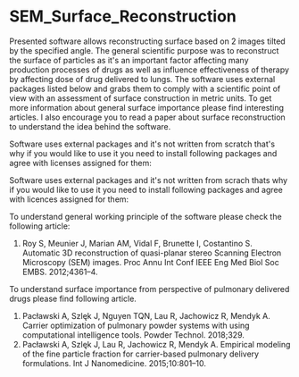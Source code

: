 # SEM_Surface_Reconstruction

Presented software allows reconstructing surface based on 2 images tilted by the specified angle. The general scientific purpose was to reconstruct the surface of particles as it's an important factor affecting many production processes of drugs as well as influence effectiveness of therapy by affecting dose of drug delivered to lungs. The software uses external packages listed below and grabs them to comply with a scientific point of view with an assessment of surface construction in metric units. To get more information about general surface importance please find interesting articles. I also encourage you to read a paper about surface reconstruction to understand the idea behind the software.

Software uses external packages and it's not written from scratch that's why if you would like to use it you need to install following packages and agree with licenses assigned for them:

Software uses external packages and it's not written from scrach thats why if you would like to use it you need to install following packages and agree with licences assigned for them:


To understand general working principle of the software please check the following article:
1. Roy S, Meunier J, Marian AM, Vidal F, Brunette I, Costantino S. Automatic 3D reconstruction of quasi-planar stereo Scanning Electron Microscopy (SEM) images. Proc Annu Int Conf IEEE Eng Med Biol Soc EMBS. 2012;4361–4. 

To understand surface importance from perspective of pulmonary delivered drugs please find following article. 
1. Pacławski A, Szlęk J, Nguyen TQN, Lau R, Jachowicz R, Mendyk A. Carrier optimization of pulmonary powder systems with using computational intelligence tools. Powder Technol. 2018;329. 
2. Pacławski A, Szlęk J, Lau R, Jachowicz R, Mendyk A. Empirical modeling of the fine particle fraction for carrier-based pulmonary delivery formulations. Int J Nanomedicine. 2015;10:801–10. 

